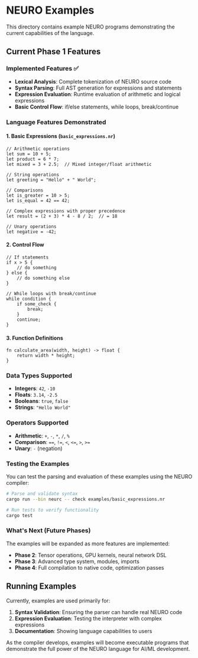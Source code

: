 # NEURO Examples

This directory contains example NEURO programs demonstrating the current capabilities of the language.

## Current Phase 1 Features

### Implemented Features ✅

- **Lexical Analysis**: Complete tokenization of NEURO source code
- **Syntax Parsing**: Full AST generation for expressions and statements
- **Expression Evaluation**: Runtime evaluation of arithmetic and logical expressions
- **Basic Control Flow**: if/else statements, while loops, break/continue

### Language Features Demonstrated

#### 1. Basic Expressions (`basic_expressions.nr`)

```neuro
// Arithmetic operations
let sum = 10 + 5;
let product = 6 * 7;
let mixed = 3 + 2.5;  // Mixed integer/float arithmetic

// String operations
let greeting = "Hello" + " World";

// Comparisons
let is_greater = 10 > 5;
let is_equal = 42 == 42;

// Complex expressions with proper precedence
let result = (2 + 3) * 4 - 8 / 2;  // = 18

// Unary operations
let negative = -42;
```

#### 2. Control Flow

```neuro
// If statements
if x > 5 {
    // do something
} else {
    // do something else
}

// While loops with break/continue
while condition {
    if some_check {
        break;
    }
    continue;
}
```

#### 3. Function Definitions

```neuro
fn calculate_area(width, height) -> float {
    return width * height;
}
```

### Data Types Supported

- **Integers**: `42`, `-10`
- **Floats**: `3.14`, `-2.5`
- **Booleans**: `true`, `false`
- **Strings**: `"Hello World"`

### Operators Supported

- **Arithmetic**: `+`, `-`, `*`, `/`, `%`
- **Comparison**: `==`, `!=`, `<`, `<=`, `>`, `>=`
- **Unary**: `-` (negation)

### Testing the Examples

You can test the parsing and evaluation of these examples using the NEURO compiler:

```bash
# Parse and validate syntax
cargo run --bin neurc -- check examples/basic_expressions.nr

# Run tests to verify functionality
cargo test
```

### What's Next (Future Phases)

The examples will be expanded as more features are implemented:

- **Phase 2**: Tensor operations, GPU kernels, neural network DSL
- **Phase 3**: Advanced type system, modules, imports
- **Phase 4**: Full compilation to native code, optimization passes

## Running Examples

Currently, examples are used primarily for:
1. **Syntax Validation**: Ensuring the parser can handle real NEURO code
2. **Expression Evaluation**: Testing the interpreter with complex expressions
3. **Documentation**: Showing language capabilities to users

As the compiler develops, examples will become executable programs that demonstrate the full power of the NEURO language for AI/ML development.